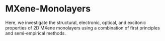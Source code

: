 # MXene-Monolayers
Here, we investigate the structural, electronic, optical, and excitonic properties of 2D MXene monolayers using a combination of first principles and semi-empirical methods.
